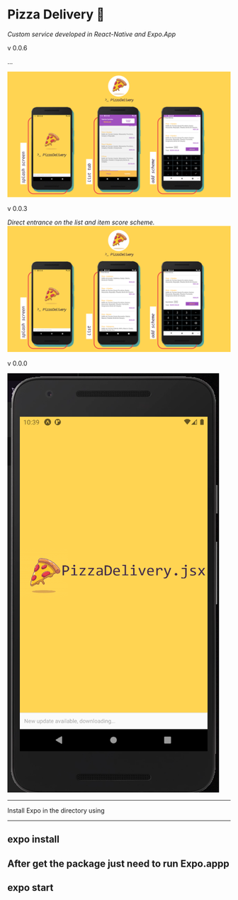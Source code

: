 # Pizza Delivery 🍕

_Custom service developed in React-Native and Expo.App_

v 0.0.6

...

![Image of Screen](/assets/image/screen-v3.png)

v 0.0.3

*Direct entrance on the list and item score scheme.*
![Image of Screen](/assets/image/screen-v2.png)


v 0.0.0

![Image of App](/assets/image/screen-v1.PNG)

---------

Install Expo in the directory using 

------
expo install
------

After get the package just need to run Expo.appp
------
expo start
------
